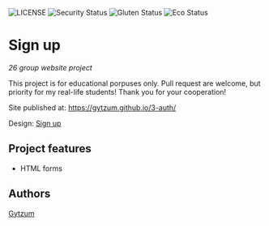 ![LICENSE](https://img.shields.io/badge/license-MIT-blue.svg?style=flat-square)
![Security Status](https://img.shields.io/security-headers?label=Security&url=https%3A%2F%2Fgithub.com&style=flat-square)
![Gluten Status](https://img.shields.io/badge/Gluten-Free-green.svg)
![Eco Status](https://img.shields.io/badge/ECO-Friendly-green.svg)

# Sign up

_26 group website project_

This project is for educational porpuses only. Pull request are welcome, but priority for my real-life students! Thank you for your cooperation!

Site published at: https://gytzum.github.io/3-auth/

Design: [Sign up](https://cdn.discordapp.com/attachments/648536139677958156/648860801997996052/day1dr.png)

## Project features

- HTML forms


## Authors

[Gytzum](https://github.com/Gytzum)
